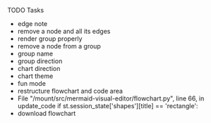 TODO Tasks
- edge note
- remove a node and all its edges
- render group properly
- remove a node from a group
- group name
- group direction
- chart direction
- chart theme
- fun mode
- restructure flowchart and code area
- File "/mount/src/mermaid-visual-editor/flowchart.py", line 66, in update_code
    if st.session_state['shapes'][title] == 'rectangle':
- download flowchart
